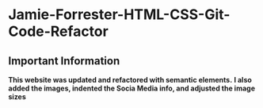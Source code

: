 # Jamie-Forrester-HTML-CSS-Git-Code-Refactor
## Important Information
**This website was updated and refactored with semantic elements.**
**I also added the images, indented the Socia Media info, and adjusted the image sizes**
